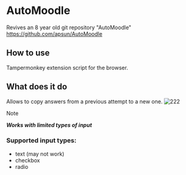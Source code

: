 # AutoMoodle
Revives an 8 year old git repository "AutoMoodle" 
https://github.com/apsun/AutoMoodle

## How to use
Tampermonkey extension script for the browser.

## What does it do
Allows to copy answers from a previous attempt to a new one. 
![222](https://github.com/njuh0/AutoMoodle/assets/14272492/f9aec4ce-1364-4644-99d1-87a68f020ec2)

> [!NOTE]
> ***Works with limited types of input***
> ### Supported input types:
> * text (may not work)
> * checkbox
> * radio
